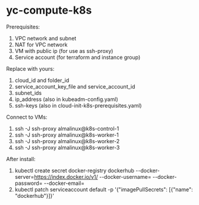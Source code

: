 # yc-compute-k8s
Prerequisites:
1. VPC network and subnet
2. NAT for VPC network
3. VM with public ip (for use as ssh-proxy)
4. Service account (for terraform and instance group)

Replace with yours:
1. cloud_id and folder_id
3. service_account_key_file and service_account_id
5. subnet_ids
6. ip_address (also in kubeadm-config.yaml)
7. ssh-keys (also in cloud-init-k8s-prerequisites.yaml)

Connect to VMs:
1. ssh -J ssh-proxy almalinux@k8s-control-1
2. ssh -J ssh-proxy almalinux@k8s-worker-1
3. ssh -J ssh-proxy almalinux@k8s-worker-2
4. ssh -J ssh-proxy almalinux@k8s-worker-3

After install:
1. kubectl create secret docker-registry dockerhub --docker-server=https://index.docker.io/v1/ --docker-username=<your-username> --docker-password=<your-password> --docker-email=<your-email>
2. kubectl patch serviceaccount default -p '{"imagePullSecrets": [{"name": "dockerhub"}]}'